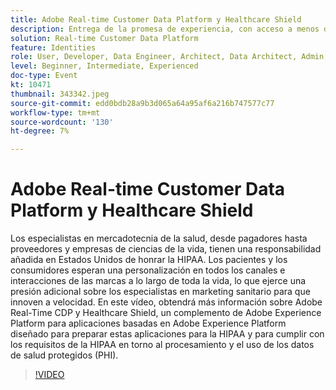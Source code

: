 ```yaml
---
title: Adobe Real-time Customer Data Platform y Healthcare Shield
description: Entrega de la promesa de experiencia, con acceso a menos datos. Tanto si es un anunciante, editor o agencia, este seminario web le ayudará a desbloquear el
solution: Real-time Customer Data Platform
feature: Identities
role: User, Developer, Data Engineer, Architect, Data Architect, Admin, Leader
level: Beginner, Intermediate, Experienced
doc-type: Event
kt: 10471
thumbnail: 343342.jpeg
source-git-commit: edd0bdb28a9b3d065a64a95af6a216b747577c77
workflow-type: tm+mt
source-wordcount: '130'
ht-degree: 7%

---
```


# Adobe Real-time Customer Data Platform y Healthcare Shield

Los especialistas en mercadotecnia de la salud, desde pagadores hasta proveedores y empresas de ciencias de la vida, tienen una responsabilidad añadida en Estados Unidos de honrar la HIPAA. Los pacientes y los consumidores esperan una personalización en todos los canales e interacciones de las marcas a lo largo de toda la vida, lo que ejerce una presión adicional sobre los especialistas en marketing sanitario para que innoven a velocidad. En este vídeo, obtendrá más información sobre Adobe Real-Time CDP y Healthcare Shield, un complemento de Adobe Experience Platform para aplicaciones basadas en Adobe Experience Platform diseñado para preparar estas aplicaciones para la HIPAA y para cumplir con los requisitos de la HIPAA en torno al procesamiento y el uso de los datos de salud protegidos (PHI).

>[!VIDEO](https://video.tv.adobe.com/v/343342/?quality=12&learn=on)
